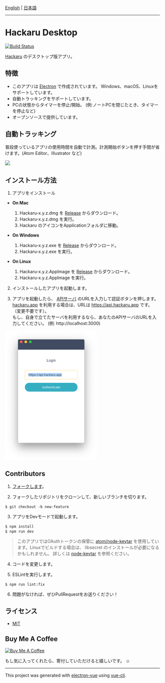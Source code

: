 [English](./README.md) | [日本語](./README.ja.md)

---

# Hackaru Desktop

[![Build Status](https://travis-ci.org/ktmouk/hackaru-desktop.svg?branch=master)](https://travis-ci.org/ktmouk/hackaru-desktop)

[Hackaru](https://github.com/ktmouk/hackaru) のデスクトップ版アプリ。

## 特徴

- このアプリは [Electron](https://github.com/electron/electron) で作成されています。 Windows、macOS、Linuxをサポートしています。
- 自動トラッキングをサポートしています。
- PCの状態からタイマーを停止/開始。 (例:ノートPCを閉じたとき、タイマーを停止など)
- オープンソースで提供しています。

## 自動トラッキング
普段使っているアプリの使用時間を自動で計測。計測開始ボタンを押す手間が省けます。(Atom Editor、Illustrator など)

<img src="./docs/images/auto-tracking.gif" width="730">

## インストール方法

1. アプリをインストール
  - **On Mac**
    1. Hackaru-x.y.z.dmg を [Release](https://github.com/ktmouk/hackaru-desktop/releases) からダウンロード。
    2. Hackaru-x.y.z.dmg を実行。
    3. Hackaru のアイコンをApplicationフォルダに移動。

  - **On Windows**
    1. Hackaru-x.y.z.exe を [Release](https://github.com/ktmouk/hackaru-desktop/releases) からダウンロード。
    2. Hackaru-x.y.z.exe を実行。

  - **On Linux**
     1. Hackaru-x.y.z.AppImage を [Release](https://github.com/ktmouk/hackaru-desktop/releases) からダウンロード。
     2. Hackaru-x.y.z.AppImage を実行。

2. インストールしたアプリを起動します。

3. アプリを起動したら、 [APIサーバ](https://github.com/ktmouk/hackaru-api) のURLを入力して認証ボタンを押します。
   [hackaru.app](https://hackaru.app) を利用する場合は、URLは https://api.hackaru.app です。 （変更不要です）。   
   もし、自身で立てたサーバを利用するなら、あなたのAPIサーバのURLを入力してください。 (例: http://localhost:3000)


  <img src="./docs/images/login_screen.png" width="300">

## Contributors

1. [フォークします](https://github.com/ktmouk/hackaru-desktop/fork)。

2. フォークしたリポジトリをクローンして、新しいブランチを切ります。
```
$ git checkout -b new-feature
```

3. アプリをDevモードで起動します。
```
$ npm install
$ npm run dev
```
> このアプリではOAuthトークンの保管に [atom/node-keytar](https://github.com/atom/node-keytar) を使用しています。Linuxでビルドする場合は、 libsecret のインストールが必要になるかもしれません。 詳しくは [node-keytar](https://github.com/atom/node-keytar) を参照ください。

4. コードを変更します。

5. ESLintを実行します。
```
$ npm run lint:fix
```

6. 問題がなければ、ぜひPullRequestをお送りください！

## ライセンス

- [MIT](./LICENSE)

## Buy Me A Coffee

<a href="https://www.buymeacoffee.com/T4KDHBPV6"><img src="https://www.buymeacoffee.com/assets/img/custom_images/orange_img.png" alt="Buy Me A Coffee" style="height: auto !important;width: auto !important;" ></a>   

もし気に入ってくれたら、寄付していただけると嬉しいです。 :relaxed:


---

This project was generated with [electron-vue](https://github.com/SimulatedGREG/electron-vue) using [vue-cli](https://github.com/vuejs/vue-cli).
